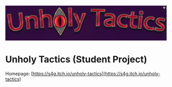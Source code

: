 ![alt text](/ReadMe_Pictures/UnholyTactics_Title.PNG?raw=true)

# Unholy Tactics (Student Project)

 Homepage: [https://s4g.itch.io/unholy-tactics](https://s4g.itch.io/unholy-tactics)
